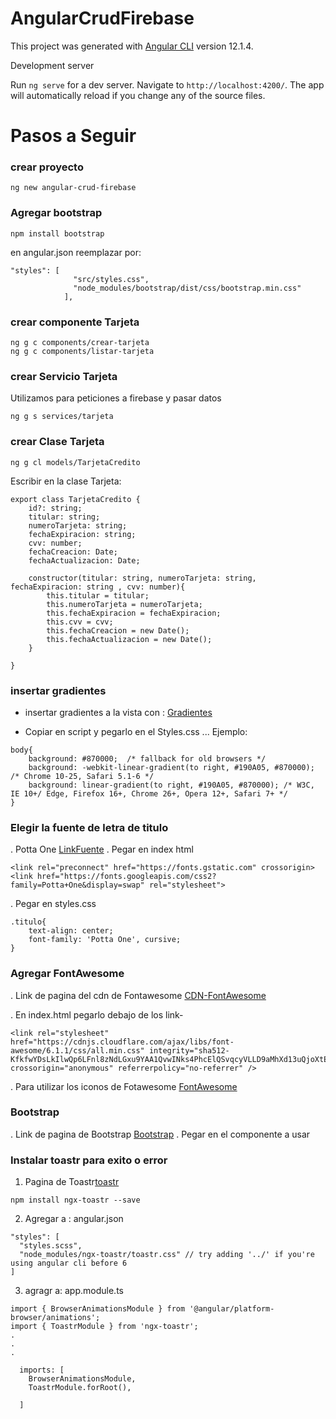 # AngularCrudFirebase

This project was generated with [Angular CLI](https://github.com/angular/angular-cli) version 12.1.4.

 Development server

Run `ng serve` for a dev server. Navigate to `http://localhost:4200/`. The app will automatically reload if you change any of the source files.

# Pasos a Seguir

### crear proyecto

``` 
ng new angular-crud-firebase
```

### Agregar bootstrap

``` 
npm install bootstrap
```

en angular.json reemplazar por: 

``` 
"styles": [
              "src/styles.css",
              "node_modules/bootstrap/dist/css/bootstrap.min.css"
            ],

``` 

### crear componente Tarjeta
``` 
ng g c components/crear-tarjeta
ng g c components/listar-tarjeta

```
### crear Servicio Tarjeta
Utilizamos para peticiones a firebase y pasar datos
``` 
ng g s services/tarjeta

```

### crear Clase Tarjeta
``` 
ng g cl models/TarjetaCredito 

```
Escribir en la clase Tarjeta:

``` 
export class TarjetaCredito {
    id?: string;
    titular: string;
    numeroTarjeta: string;
    fechaExpiracion: string;
    cvv: number;
    fechaCreacion: Date;
    fechaActualizacion: Date;

    constructor(titular: string, numeroTarjeta: string, fechaExpiracion: string , cvv: number){
        this.titular = titular;
        this.numeroTarjeta = numeroTarjeta;
        this.fechaExpiracion = fechaExpiracion;
        this.cvv = cvv;
        this.fechaCreacion = new Date();
        this.fechaActualizacion = new Date();
    }

}
``` 

### insertar gradientes 

- insertar gradientes a la vista con : [Gradientes](https://uigradients.com/#TheStrain)

- Copiar en script y pegarlo en el Styles.css  ... Ejemplo: 
``` 
body{
    background: #870000;  /* fallback for old browsers */
    background: -webkit-linear-gradient(to right, #190A05, #870000);  /* Chrome 10-25, Safari 5.1-6 */
    background: linear-gradient(to right, #190A05, #870000); /* W3C, IE 10+/ Edge, Firefox 16+, Chrome 26+, Opera 12+, Safari 7+ */
}
``` 
### Elegir la fuente de letra de titulo

. Potta One    [LinkFuente](https://fonts.google.com/specimen/Potta+One?query=potta+one)
. Pegar en index html
``` 
<link rel="preconnect" href="https://fonts.gstatic.com" crossorigin>
<link href="https://fonts.googleapis.com/css2?family=Potta+One&display=swap" rel="stylesheet">
``` 
. Pegar en styles.css
``` 
.titulo{
    text-align: center;
    font-family: 'Potta One', cursive;
}
``` 
### Agregar FontAwesome 

. Link de pagina del cdn de  Fontawesome   [CDN-FontAwesome](https://cdnjs.com/libraries/font-awesome)

. En index.html pegarlo debajo de los link-

``` 
<link rel="stylesheet" href="https://cdnjs.cloudflare.com/ajax/libs/font-awesome/6.1.1/css/all.min.css" integrity="sha512-KfkfwYDsLkIlwQp6LFnl8zNdLGxu9YAA1QvwINks4PhcElQSvqcyVLLD9aMhXd13uQjoXtEKNosOWaZqXgel0g==" crossorigin="anonymous" referrerpolicy="no-referrer" />
 ``` 

 . Para utilizar los iconos de Fotawesome [FontAwesome](https://fontawesome.com/)


### Bootstrap 

. Link de pagina de Bootstrap   [Bootstrap](https://getbootstrap.com/docs/5.1/forms/input-group/)
. Pegar en el componente a usar


### Instalar toastr para exito o error
1. Pagina de Toastr[toastr](https://www.npmjs.com/package/ngx-toastr)

``` 
npm install ngx-toastr --save
``` 

2. Agregar a : angular.json
``` 
"styles": [
  "styles.scss",
  "node_modules/ngx-toastr/toastr.css" // try adding '../' if you're using angular cli before 6
]
``` 

3. agragr a:  app.module.ts
``` 
import { BrowserAnimationsModule } from '@angular/platform-browser/animations';
import { ToastrModule } from 'ngx-toastr';
.
.
.

  imports: [
    BrowserAnimationsModule,
    ToastrModule.forRoot(),
    
  ]

``` 



